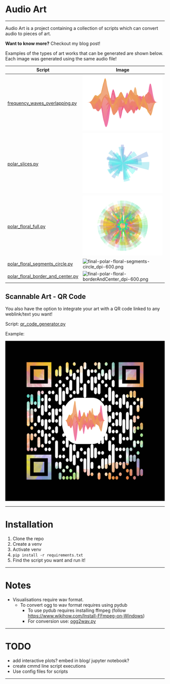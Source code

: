 # Audio Art

---
Audio Art is a project containing a collection of scripts which can convert audio to pieces of art. 

**Want to know more?** Checkout my blog post!

Examples of the types of art works that can be generated are shown below. 
Each image was generated using the same audio file!

| **Script**                                                                   | **Image**                                                                                                                                   |
|------------------------------------------------------------------------------|---------------------------------------------------------------------------------------------------------------------------------------------|
| [frequency_waves_overlapping.py](src%2Ffrequency_waves_overlapping.py)       | ![final-frequency-waves-overlapping_dep-600.png](images%2Ffreq-waves-overlapping%2Ffinal-frequency-waves-overlapping_dpi-600.png)           |
| [polar_slices.py](src%2Fpolar_slices.py)                                     | ![final-polar-slices_dpi-600.png](images%2Fpolar-slices%2Ffinal-polar-slices_dpi-600.png)                                                   |
| [polar_floral_full.py](src%2Fpolar_floral_full.py)                           | ![final-polar-floral-center-round_dpi-600.png](images%2Fpolar-floral-full%2Ffinal-polar-floral-center-round_dpi-600.png)                    |
| [polar_floral_segments_circle.py](src%2Fpolar_floral_segments_circle.py)     | ![final-polar-floral-segments-circle_dpi-600.png](images%2Fpolar-floral-segments-circle%2Ffinal-polar-floral-segments-circle_dpi-600.png)   |
| [polar_floral_border_and_center.py](src%2Fpolar_floral_border_and_center.py) | ![final-polar-floral-borderAndCenter_dpi-600.png](images%2Fpolar-floral-border-and-center%2Ffinal-polar-floral-borderAndCenter_dpi-600.png) |

## Scannable Art - QR Code
You also have the option to integrate your art with a QR code linked to any weblink/text you want! 

Script: [qr_code_generator.py](src%2Fqr_code_generator.py)

Example: 

![qrcode_bkgThickFloralBorder_logoWaves_dpi-600_VerticalBarsDrawer.png](images%2Fqrcode%2Fblog%2Fsave%2Fqrcode_bkgThickFloralBorder_logoWaves_dpi-600_VerticalBarsDrawer.png)

---
# Installation

1) Clone the repo
2) Create a venv
3) Activate venv
4) `pip install -r requirements.txt`
5) Find the script you want and run it! 
---

# Notes

- Visualisations require wav format. 
  - To convert ogg to wav format requires using pydub
    - To use pydub requires installing ffmpeg (follow https://www.wikihow.com/Install-FFmpeg-on-Windows)
    - For conversion use: [ogg2wav.py](src%2Futils%2Fogg2wav.py)
--- 
# TODO
- add interactive plots? embed in blog/ jupyter notebook? 
- create cmmd line script executions 
- Use config files for scripts 

---

